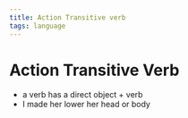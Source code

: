 ```yaml
---
title: Action Transitive verb
tags: language
---
```


# Action Transitive Verb
- a verb has a direct object + verb
- I made her lower her head or body








